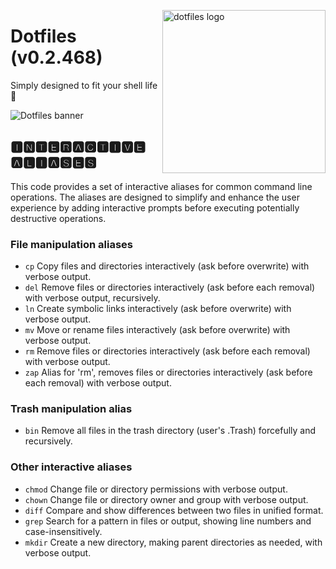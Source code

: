 <!-- markdownlint-disable MD033 MD041 -->

<img src="https://kura.pro/dotfiles/v2/images/logos/dotfiles.svg"
alt="dotfiles logo" width="261" align="right" />

<!-- markdownlint-enable MD033 MD041 -->

# Dotfiles (v0.2.468)

Simply designed to fit your shell life 🐚

![Dotfiles banner][banner]

## 🅸🅽🆃🅴🆁🅰🅲🆃🅸🆅🅴 🅰🅻🅸🅰🆂🅴🆂

This code provides a set of interactive aliases for common command line
operations. The aliases are designed to simplify and enhance the user
experience by adding interactive prompts before executing potentially
destructive operations.

### File manipulation aliases

- `cp` Copy files and directories interactively (ask before overwrite) with verbose output.
- `del` Remove files or directories interactively (ask before each removal) with verbose output, recursively.
- `ln` Create symbolic links interactively (ask before overwrite) with verbose output.
- `mv` Move or rename files interactively (ask before overwrite) with verbose output.
- `rm` Remove files or directories interactively (ask before each removal) with verbose output.
- `zap` Alias for 'rm', removes files or directories interactively (ask before each removal) with verbose output.

### Trash manipulation alias

- `bin` Remove all files in the trash directory (user's .Trash) forcefully and recursively.

### Other interactive aliases

- `chmod` Change file or directory permissions with verbose output.
- `chown` Change file or directory owner and group with verbose output.
- `diff` Compare and show differences between two files in unified format.
- `grep` Search for a pattern in files or output, showing line numbers and case-insensitively.
- `mkdir` Create a new directory, making parent directories as needed, with verbose output.

[banner]: https://kura.pro/dotfiles/v2/images/titles/title-dotfiles.svg
